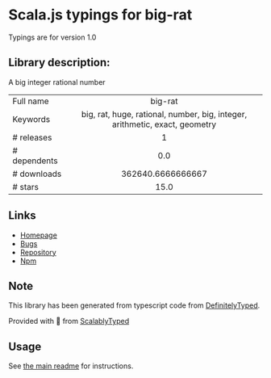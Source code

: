 
# Scala.js typings for big-rat

Typings are for version 1.0

## Library description:
A big integer rational number

|                    |                 |
| ------------------ | :-------------: |
| Full name          | big-rat |
| Keywords           | big, rat, huge, rational, number, big, integer, arithmetic, exact, geometry |
| # releases         | 1 |
| # dependents       | 0.0 |
| # downloads        | 362640.6666666667 |
| # stars            | 15.0 |

## Links
- [Homepage](https://github.com/rat-nest/big-rat)
- [Bugs](https://github.com/rat-nest/big-rat/issues)
- [Repository](https://github.com/rat-nest/big-rat)
- [Npm](https://www.npmjs.com/package/big-rat)
    


## Note
This library has been generated from typescript code from [DefinitelyTyped](https://definitelytyped.org).

Provided with :purple_heart: from [ScalablyTyped](https://github.com/oyvindberg/ScalablyTyped)

## Usage
See [the main readme](../../readme.md) for instructions.


